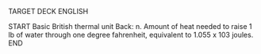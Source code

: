 TARGET DECK
ENGLISH

START
Basic
British thermal unit
Back: n. Amount of heat needed to raise 1 lb of water through one degree fahrenheit, equivalent to 1.055 x 103 joules.
END
